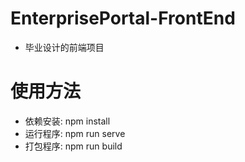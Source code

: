 # EnterprisePortal-FrontEnd
* 毕业设计的前端项目

# 使用方法
* 依赖安装: npm install
* 运行程序: npm run serve
* 打包程序: npm run build